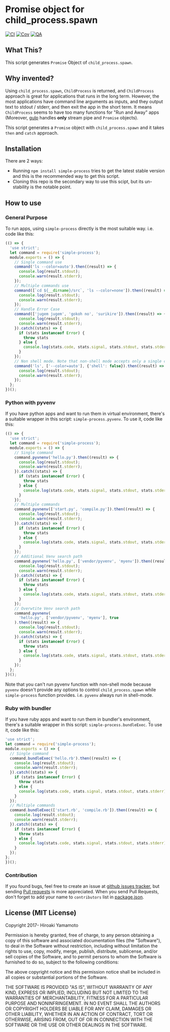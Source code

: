 # Promise object for child_process.spawn

[![CI]][CILink] [![Cov]][CovLink] [![QA]][QALink]

[CI]: https://travis-ci.org/hiroaki-yamamoto/simple-process.svg?branch=master
[CILink]: https://travis-ci.org/hiroaki-yamamoto/simple-process

[Cov]: https://coveralls.io/repos/github/hiroaki-yamamoto/simple-process/badge.svg?branch=master
[CovLink]: https://coveralls.io/github/hiroaki-yamamoto/simple-process?branch=master

[QA]: https://codeclimate.com/github/hiroaki-yamamoto/simple-process/badges/gpa.svg
[QALink]: https://codeclimate.com/github/hiroaki-yamamoto/simple-process

## What This?
This script generates `Promise` Object of `child_process.spawn`.

## Why invented?
Using `child_process.spawn`, `ChildProcess` is returned, and `ChildProcess`
approach is great for applications that runs in the long term. However, the
most applications have command line arguments as inputs, and they output
text to stdout / stderr, and then exit the app in the short term. It means
`ChildProcess` seems to have too many functions for "Run and Away"
apps (Moreover, [gulp] handles **only** stream pipe and `Promise` objects).

This script generates a `Promise` object with `child_process.spawn` and it
takes `then` and `catch` approach.

[gulp]: http://gulpjs.com/

## Installation
There are 2 ways:

* Running `npm install simple-process` tries to get the latest stable version
  and this is the recommended way to get this script.
* Cloning this repo is the secondary way to use this scipt, but its un-stability
  is the notable point.

## How to use

### General Purpose
To run apps, using `simple-process` directly is the most suitable way. i.e.
code like this:

```Javascript
(() => {
  'use strict';
  let command = require('simple-process');
  module.exports = () => {
    // Single command use
    command('ls --color=auto').then((result) => {
      console.log(result.stdout);
      console.warn(result.stderr);
    });
    // Multiple commands use
    command([`cd ${__dirname}/src`, 'ls --color=none']).then((result) => {
      console.log(result.stdout);
      console.warn(result.stderr);
    });
    // Handle Error Case
    command(['jugem jugem', 'gokoh no', 'surikire']).then((result) => {
      console.log(result.stdout);
      console.warn(result.stderr);
    }).catch((stats) => {
      if (stats instanceof Error) {
        throw stats
      } else {
        console.log(stats.code, stats.signal, stats.stdout, stats.stderr);
      }
    });
    // Non shell mode. Note that non-shell mode accepts only a single command.
    command('ls', ['--color=auto'], {'shell': false}).then((result) => {
      console.log(result.stdout);
      console.warn(result.stderr);
    });
  };
})();
```

### Python with pyvenv
If you have python apps and want to run them in virtual environment, there's a
suitable wrapper in this script: `simple-process.pyvenv`. To use it, code
like this:

```Javascript
(() => {
  'use strict';
  let command = require('simple-process');
  module.exports = () => {
    // Single command
    command.pyvnenv('hello.py').then((result) => {
      console.log(result.stdout);
      console.warn(result.stderr);
    }).catch((stats) => {
      if (stats instanceof Error) {
        throw stats
      } else {
        console.log(stats.code, stats.signal, stats.stdout, stats.stderr);
      }
    });
    // Multiple commands
    command.pyvnenv(['start.py', 'compile.py']).then((result) => {
      console.log(result.stdout);
      console.warn(result.stderr);
    }).catch((stats) => {
      if (stats instanceof Error) {
        throw stats
      } else {
        console.log(stats.code, stats.signal, stats.stdout, stats.stderr);
      }
    });
    // Additional Venv search path
    command.pyvnenv('hello.py', ['vendor/pyvenv', 'myenv']).then((result) => {
      console.log(result.stdout);
      console.warn(result.stderr);
    }).catch((stats) => {
      if (stats instanceof Error) {
        throw stats
      } else {
        console.log(stats.code, stats.signal, stats.stdout, stats.stderr);
      }
    });
    // Overwtite Venv search path
    command.pyvnenv(
      'hello.py', ['vendor/pyvenv', 'myenv'], true
    ).then((result) => {
      console.log(result.stdout);
      console.warn(result.stderr);
    }).catch((stats) => {
      if (stats instanceof Error) {
        throw stats
      } else {
        console.log(stats.code, stats.signal, stats.stdout, stats.stderr);
      }
    });
  };
})();
```

Note that you can't run pyvenv function with non-shell mode because `pyvenv`
doesn't provide any options to control `child_process.spawn` while
`simple-process` function provides. i.e. `pyvenv` always run in shell-mode.

### Ruby with bundler

If you have ruby apps and want to run them in bundler's environment, there's a
suitable wrapper in this script: `simple-process.bundleExec`. To use it, code
like this:

```Javascript
'use strict';
let command = require('simple-process');
module.exports = () => {
  // Single command
  command.bundleExec('hello.rb').then((result) => {
    console.log(result.stdout);
    console.warn(result.stderr);
  }).catch((stats) => {
    if (stats instanceof Error) {
      throw stats
    } else {
      console.log(stats.code, stats.signal, stats.stdout, stats.stderr);
    }
  });
  // Multiple commands
  command.bundleExec(['start.rb', 'compile.rb']).then((result) => {
    console.log(result.stdout);
    console.warn(result.stderr);
  }).catch((stats) => {
    if (stats instanceof Error) {
      throw stats
    } else {
      console.log(stats.code, stats.signal, stats.stdout, stats.stderr);
    }
  });
};
})();
```

### Contribution

If you found bugs, feel free to create an issue at [github issues tracker],
but sending [Pull requests] is more appreciated. When you send Pull Requests,
don't forget to add your name to `contributors` list in [package.json].

[github issues tracker]: https://github.com/hiroaki-yamamoto/simple-process/issues
[Pull requests]: https://github.com/hiroaki-yamamoto/simple-process/pulls
[package.json]: package.json

## License (MIT License)
Copyright 2017- Hiroaki Yamamoto

Permission is hereby granted, free of charge, to any person obtaining a copy
of this software and associated documentation files (the "Software"), to deal
in the Software without restriction, including without limitation the rights
to use, copy, modify, merge, publish, distribute, sublicense, and/or sell
copies of the Software, and to permit persons to whom the Software is
furnished to do so, subject to the following conditions:

The above copyright notice and this permission notice shall be included in all
copies or substantial portions of the Software.

THE SOFTWARE IS PROVIDED "AS IS", WITHOUT WARRANTY OF ANY KIND, EXPRESS OR
IMPLIED, INCLUDING BUT NOT LIMITED TO THE WARRANTIES OF MERCHANTABILITY,
FITNESS FOR A PARTICULAR PURPOSE AND NONINFRINGEMENT. IN NO EVENT SHALL THE
AUTHORS OR COPYRIGHT HOLDERS BE LIABLE FOR ANY CLAIM, DAMAGES OR OTHER
LIABILITY, WHETHER IN AN ACTION OF CONTRACT, TORT OR OTHERWISE, ARISING FROM,
OUT OF OR IN CONNECTION WITH THE SOFTWARE OR THE USE OR OTHER DEALINGS IN THE
SOFTWARE.
